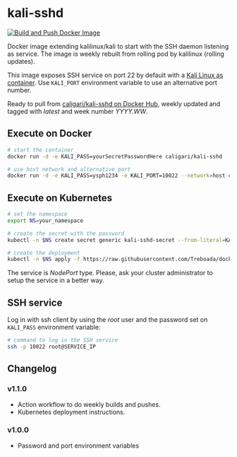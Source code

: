 # kali-sshd

[![Build and Push Docker Image](https://github.com/Treboada/docker-kali-sshd/actions/workflows/docker-build-push.yml/badge.svg)](https://github.com/Treboada/docker-kali-sshd/actions/workflows/docker-build-push.yml)

Docker image extending kalilinux/kali to start with the SSH daemon listening as service. The image is weekly rebuilt from rolling pod by kalilinux (rolling updates).

This image exposes SSH service on port 22 by default with a [Kali Linux as container](https://www.kali.org/docs/containers/). Use `KALI_PORT` environment variable to use an alternative port number.

Ready to pull from [caligari/kali-sshd on Docker Hub](https://hub.docker.com/r/caligari/kali-sshd), weekly updated and tagged with _latest_ and week number _YYYY.WW_.

## Execute on Docker

```sh
# start the container
docker run -d -e KALI_PASS=yourSecretPasswordHere caligari/kali-sshd

# use host network and alternative port
docker run -d -e KALI_PASS=ysph1234 -e KALI_PORT=10022 --network=host caligari/kali-sshd
```

## Execute on Kubernetes

```sh
# set the namespace
export NS=your_namespace

# create the secret with the password
kubectl -n $NS create secret generic kali-sshd-secret --from-literal=KALI_PASS=ysph1234

# create the deployment
kubectl -n $NS apply -f https://raw.githubusercontent.com/Treboada/docker-kali-sshd/refs/heads/main/kali-ssh-deployment.yaml
```

The service is _NodePort_ type. Please, ask your cluster administrator to setup the service in a better way.

## SSH service

Log in with ssh client by using the _root_ user and the password set on `KALI_PASS` environment variable:

```sh
# command to log in the SSH service
ssh -p 10022 root@SERVICE_IP
````

## Changelog

### v1.1.0

- Action workflow to do weekly builds and pushes.
- Kubernetes deployment instructions.

### v1.0.0 

- Password and port environment variables

